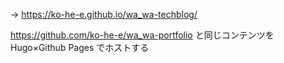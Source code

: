 → https://ko-he-e.github.io/wa_wa-techblog/

https://github.com/ko-he-e/wa_wa-portfolio と同じコンテンツを Hugo×Github Pages でホストする
